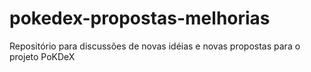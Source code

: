 # pokedex-propostas-melhorias
Repositório para discussões de novas idéias e novas propostas para o projeto PoKDeX
